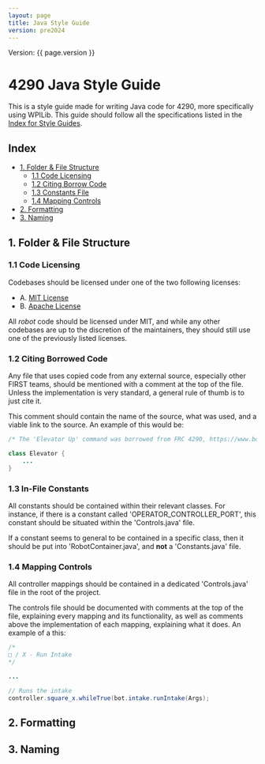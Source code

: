 ```yaml
---
layout: page
title: Java Style Guide
version: pre2024
---
```


Version: {{ page.version }}

# 4290 Java Style Guide
This is a style guide made for writing Java code for 4290, more specifically using WPILib. This guide should follow all the specifications listed in the [Index for Style Guides](./).

## Index
  - [1. Folder \& File Structure](#1-folder--file-structure)
    - [1.1 Code Licensing](#11-code-licensing)
    - [1.2 Citing Borrow Code](#12-citing-borrowed-code)
    - [1.3 Constants File](#13-in-file-constants)
    - [1.4 Mapping Controls](#14-mapping-controls)
  - [2. Formatting](#2-formatting)
  - [3. Naming](#3-naming)

## 1. Folder & File Structure
### 1.1 Code Licensing
Codebases should be licensed under one of the two following licenses:
- A. [MIT License](https://choosealicense.com/licenses/mit/)
- B. [Apache License](https://choosealicense.com/licenses/apache-2.0/)

All *robot* code should be licensed under MIT, and while any other codebases are up to the discretion of the maintainers, they should still use one of the previously listed licenses.


### 1.2 Citing Borrowed Code
Any file that uses copied code from any external source, especially other FIRST teams, should be mentioned with a comment at the top of the file. Unless the implementation is very standard, a general rule of thumb is to just cite it. 

This comment should contain the name of the source, what was used, and a viable link to the source. An example of this would be:
```java
/* The 'Elevator Up' command was borrowed from FRC 4290, https://www.bow4290.org/ */

class Elevator {
    ...
}
```


### 1.3 In-File Constants
All constants should be contained within their relevant classes. For instance, if there is a constant called 'OPERATOR_CONTROLLER_PORT', this constant should be situated within the 'Controls.java' file.

If a constant seems to general to be contained in a specific class, then it should be put into 'RobotContainer.java', and **not** a 'Constants.java' file.


### 1.4 Mapping Controls
All controller mappings should be contained in a dedicated 'Controls.java' file in the root of the project.

The controls file should be documented with comments at the top of the file, explaining every mapping and its functionality, as well as comments above the implementation of each mapping, explaining what it does. An example of a this:

```java
/*
□ / X - Run Intake
*/

...

// Runs the intake
controller.square_x.whileTrue(bot.intake.runIntake(Args);

```


## 2. Formatting

## 3. Naming